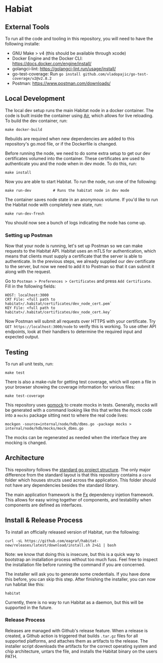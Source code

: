 # Habiat

## External Tools
To run all the code and tooling in this repository, you will need to have the following installe:
* GNU Make > v4 (this should be available through xcode)
* Docker Engine and the Docker CLI: https://docs.docker.com/engine/install/
* golangci-lint: https://golangci-lint.run/usage/install/
* go-test-coverage: Run `go install github.com/vladopajic/go-test-coverage/v2@v2.8.2`
* Postman: https://www.postman.com/downloads/

## Local Development
The local dev setup runs the main Habitat node in a docker container. The code is built inside the container using [Air](https://github.com/cosmtrek/air), which allows for live reloading. To build the dev container, run:
```
make docker-build
```
Rebuilds are required when new dependencies are added to this repository's go.mod file, or if the Dockerfile is changed.

Before running the node, we need to do some extra setup to get our dev certificates volumed into the container. These 
certificates are used to authenticate you and the node when in dev mode. To do this, run:
```
make install
```

Now you are able to start Habitat. To run the node, run one of the following:
```
make run-dev          # Runs the habitat node in dev mode
```
The container saves node state in an anonymous volume. If you'd like to run the Habitat node with completely new state, run:
```
make run-dev-fresh
```
You should now see a bunch of logs indicating the node has come up.

### Setting up Postman
Now that your node is running, let's set up Postman so we can make requests to the Habitat API. Habitat uses an mTLS for authentication, which means that clients must supply a certificate that the server is able to authenticate. In the previous steps, we already supplied our dev certificate to the server, but now we need to add it to Postman so that it can
submit it along with the request.

Go to `Postman > Preferences > Certificates` and press `Add Certificate`. Fill in the following fields:
```
HOST: localhost:3000
CRT File: <full path to habitat>/.habitat/certificates/dev_node_cert.pem`
KEY File: <full path to habitat>/.habitat/certificates/dev_node_cert.key`
```
Now Postman will submit all requests over HTTPS with your certificate. Try `GET https://localhost:3000/node` to verify this is working. To use other API endpoints, look at their handlers to determine the required input and expected output.

## Testing
To run all unit tests, run:
```
make test
```
There is also a make-rule for getting test coverage, which will open a file in your browser showing the coverage information for various files:
```
make test-coverage
```
This repository uses [gomock](https://github.com/uber-go/mock) to create mocks in tests. Generally, mocks will be generated with a command looking like this that writes the mock code into a `mocks` package sitting next to where the real code lives:
```
mockgen -source=internal/node/hdb/dbms.go -package mocks > internal/node/hdb/mocks/mock_dbms.go
```
The mocks can be regenerated as needed when the interface they are mocking is changed. 


## Architecture
This repository follows the [standard go project structure](https://github.com/golang-standards/project-layout). The only major difference from the standard layout is that this repository contains a `core` folder which houses structs used across the application. This folder should not have any dependencies besides the standard library.


 The main application framework is the [Fx](https://uber-go.github.io/fx/) dependency injetion framework. This allows for easy wiring together of components, and testability when components are defined as interfaces. 


## Install & Release Process
To install an officially released version of Habitat, run the following:
```
curl -sL https://github.com/eagraf/habitat-new/releases/latest/download/install.sh 2>&1 | bash
```
Note: we know that doing this is insecure, but this is a quick way to bootstrap an installation process without too much fuss. Feel free to inspect the installation file before running the command if you are concerned.

The installer will ask you to generate some credentials. If you have done this before, you can skip this step. After finishing the installer, you can now run habitat like this:
```
habitat
```

Currently, there is no way to run Habitat as a daemon, but this will be supported in the future.

### Release Process
Releases are managed with Github's release feature. When a release is created, a Github action is triggered that builds `.tar.gz` files for all supported platforms, and attaches them as artifacts to the release. The installer script downloads the artifacts for the correct operating system and chip architecture, untars the file, and installs the Habitat binary on the users PATH.
